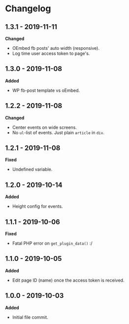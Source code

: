 # Changelog

## 1.3.1 - 2019-11-11
**Changed**

* OEmbed fb posts' auto width (responsive).
* Log time user access token to page's.

## 1.3.0 - 2019-11-08
**Added**

* WP fb-post template vs oEmbed.

## 1.2.2 - 2019-11-08
**Changed**

* Center events on wide screens.
* No `ul`-list of events. Just plain `article` in `div`.

## 1.2.1 - 2019-11-08
**Fixed**

* Undefined variable.

## 1.2.0 - 2019-10-14
**Added**

* Height config for events.

## 1.1.1 - 2019-10-06
**Fixed**

* Fatal PHP error on `get_plugin_data()` :/

## 1.1.0 - 2019-10-05
**Added**

* Edit page ID (name) once the access token is received.

## 1.0.0 - 2019-10-03
**Added**

* Initial file commit.
